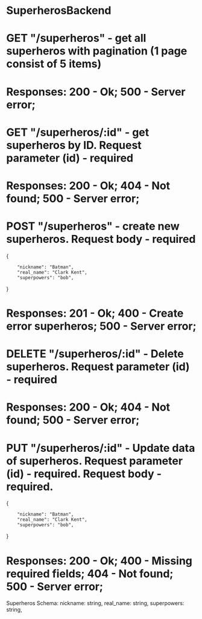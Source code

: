 # SuperherosBackend

# GET "/superheros" - get all superheros with pagination (1 page consist of 5 items)

# Responses: 200 - Ok; 500 - Server error;

# GET "/superheros/:id" - get superheros by ID. Request parameter (id) - required

# Responses: 200 - Ok; 404 - Not found; 500 - Server error;

# POST "/superheros" - create new superheros. Request body - required

{

        "nickname": "Batman",
        "real_name": "Clark Kent",
        "superpowers": "bob",

}

# Responses: 201 - Ok; 400 - Create error superheros; 500 - Server error;

# DELETE "/superheros/:id" - Delete superheros. Request parameter (id) - required

# Responses: 200 - Ok; 404 - Not found; 500 - Server error;

# PUT "/superheros/:id" - Update data of superheros. Request parameter (id) - required. Request body - required.

{

        "nickname": "Batman",
        "real_name": "Clark Kent",
        "superpowers": "bob",

}

# Responses: 200 - Ok; 400 - Missing required fields; 404 - Not found; 500 - Server error;

Superheros Schema: nickname: string, real_name: string, superpowers: string,
